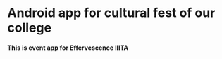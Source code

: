 <html>
<h1>
Android app for cultural fest of our college
</h1>
<h4>
This is event app for Effervescence IIITA
</h4>
</html>
